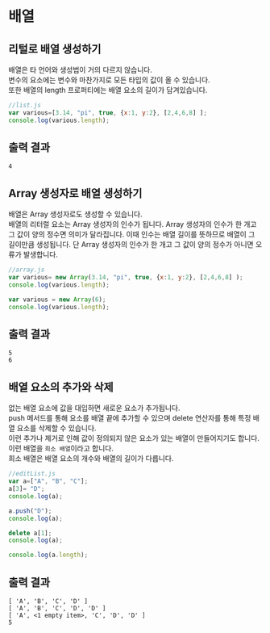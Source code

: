 
# 배열

## 리털로 배열 생성하기  

배열은 타 언어와 생성법이 거의 다르지 않습니다.  
변수의 요소에는 변수와 마찬가지로 모든 타입의 값이 올 수 있습니다.  
또한 배열의 length 프로퍼티에는 배열 요소의 길이가 담겨있습니다.  

```javascript
//list.js
var various=[3.14, "pi", true, {x:1, y:2}, [2,4,6,8] ];
console.log(various.length);
```

## 출력 결과

```
4
```


## Array 생성자로 배열 생성하기

배열은 Array 생성자로도 생성할 수 있습니다.  
배열의 리터럴 요소는 Array 생성자의 인수가 됩니다.
Array 생성자의 인수가 한 개고 그 값이 양의 정수면 의미가 달라집니다. 이때 인수는 배열 길이를 뜻하므로 배열이 그 길이만큼 생성됩니다.
단 Array 생성자의 인수가 한 개고 그 값이 양의 정수가 아니면 오류가 발생합니다.

```javascript
//array.js
var various= new Array(3.14, "pi", true, {x:1, y:2}, [2,4,6,8] );
console.log(various.length);

var various = new Array(6);
console.log(various.length);
```

## 출력 결과

```
5
6
```

## 배열 요소의 추가와 삭제

없는 배열 요소에 값을 대입하면 새로운 요소가 추가됩니다.  
push 메서드를 통해 요소를 배열 끝에 추가할 수 있으며 delete 연산자를 통해 특정 배열 요소를 삭제할 수 있습니다.  
이런 추가나 제거로 인해 값이 정의되지 않은 요소가 있는 배열이 만들어지기도 합니다.  
이런 배열을 `희소 배열`이라고 합니다.  
희소 배열은 배열 요소의 개수와 배열의 길이가 다릅니다.


```javascript
//editList.js
var a=["A", "B", "C"];
a[3]= "D";
console.log(a);

a.push("D");
console.log(a);

delete a[1];
console.log(a);

console.log(a.length);
```

## 출력 결과

```
[ 'A', 'B', 'C', 'D' ]
[ 'A', 'B', 'C', 'D', 'D' ]
[ 'A', <1 empty item>, 'C', 'D', 'D' ]
5
```